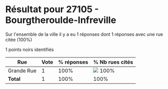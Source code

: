 # Résultat pour 27105 - Bourgtheroulde-Infreville

Sur l'ensemble de la ville il y a eu 1 réponses dont 1 réponses avec une rue citée (100%)

1 points noirs identifiés

| Rue | Vote | % réponses | % Nb rues cités|
|-----|------|------------|----------------|
| Grande Rue | 1 | 100% | <img src="../../img/bar_100.gif" />&nbsp;100%|
| **Total** | 1 | 100% | 100%|
